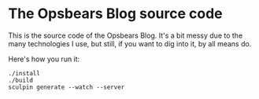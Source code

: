 # The Opsbears Blog source code

This is the source code of the Opsbears Blog. It's a bit messy due to the many technologies I use, but still, if you 
want to dig into it, by all means do.

Here's how you run it:

```
./install
./build
sculpin generate --watch --server
```

